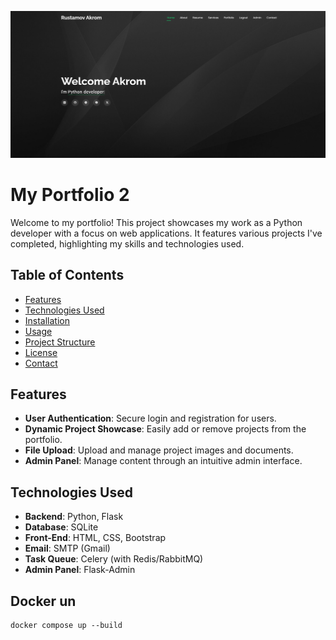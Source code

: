 ![logo](logo.png)

# My Portfolio 2

Welcome to my portfolio! This project showcases my work as a Python developer with a focus on web applications. It features various projects I've completed, highlighting my skills and technologies used.

## Table of Contents

- [Features](#features)
- [Technologies Used](#technologies-used)
- [Installation](#installation)
- [Usage](#usage)
- [Project Structure](#project-structure)
- [License](#license)
- [Contact](#contact)

## Features

- **User Authentication**: Secure login and registration for users.
- **Dynamic Project Showcase**: Easily add or remove projects from the portfolio.
- **File Upload**: Upload and manage project images and documents.
- **Admin Panel**: Manage content through an intuitive admin interface.

## Technologies Used

- **Backend**: Python, Flask
- **Database**: SQLite
- **Front-End**: HTML, CSS, Bootstrap
- **Email**: SMTP (Gmail)
- **Task Queue**: Celery (with Redis/RabbitMQ)
- **Admin Panel**: Flask-Admin


## Docker un
```
docker compose up --build
```